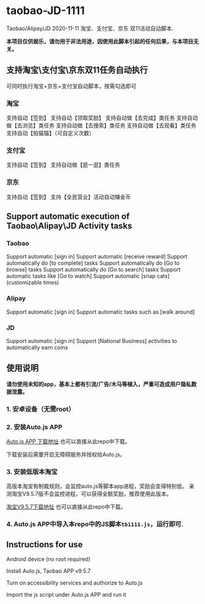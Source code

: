 # taobao-JD-1111
Taobao/Alipay/JD 2020-11-11 淘宝、支付宝、京东 双11活动自动脚本.

**本项目仅供娱乐，请勿用于非法用途，因使用此脚本引起的任何后果，与本项目无关。**

## 支持淘宝\支付宝\京东双11任务自动执行

可同时执行淘宝+京东+支付宝自动脚本，按需勾选即可

### 淘宝

支持自动【签到】
支持自动【领取奖励】
支持自动做【去完成】类任务
支持自动做【去浏览】类任务
支持自动做【去搜索】类任务
支持自动做【去观看】类任务
支持自动【拍猫猫】（可自定义次数）

### 支付宝

支持自动【签到】
支持自动做【逛一逛】类任务

### 京东

支持自动【签到】
支持【全民营业】活动自动赚金币

## Support automatic execution of Taobao\Alipay\JD Activity tasks

### Taobao

Support automatic [sign in]
Support automatic [receive reward]
Support automatically do [to complete] tasks
Support automatically do [Go to browse] tasks
Support automatically do [Go to search] tasks
Support automatic tasks like [Go to watch]
Support automatic [snap cats] (customizable times)

### Alipay

Support automatic [sign in]
Support automatic tasks such as [walk around]

### JD

Support automatic [sign in]
Support [National Business] activities to automatically earn coins


## 使用说明

**请勿使用未知的app，基本上都有引流/广告/木马等植入，严重可造成用户隐私数据泄露。** 

### 1. 安卓设备（无需root）

### 2. 安装Auto.js APP

[Auto.js APP 下载地址](https://github.com/github-h/Auto.js/releases/download/V4.1.1.Alpha2/AutoJs-4.1.1a.Alpha2-armeabi-v7a-release.apk)
也可以直接从此repo中下载。

下载安装后需要开启无障碍服务并授权给Auto.js。

### 3. 安装低版本淘宝

高版本淘宝有制裁规则，会监控auto.js等脚本app进程，奖励会变得特别低。
亲测淘宝V9.5.7版不会监控进程，可以获得全额奖励，推荐使用此版本。

[淘宝V9.5.7下载地址](https://www.wandoujia.com/apps/32267/history_v278) 
也可以直接从此repo中下载。

### 4. Auto.js APP中导入本repo中的JS脚本`tb1111.js`，运行即可.

## Instructions for use

Android device (no root required) 

Install Auto.js, Taobao APP v9.5.7 

Turn on accessibility services and authorize to Auto.js

Import the js script under Auto.js APP and run it


